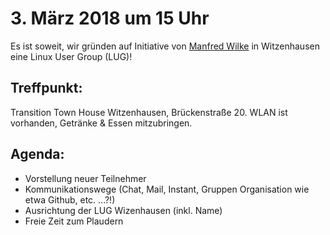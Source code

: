 <!--
.. title: Gründungstreffen
.. slug: linux-user-group-witzenhausen
.. date: 2018-03-02 18:04:06 UTC+01:00
.. tags: linux witzenhausen
.. category: 
.. link: 
.. description: 
.. type: text
-->

# 3. März 2018 um 15 Uhr

Es ist soweit, wir gründen auf Initiative von [Manfred Wilke][1] in Witzenhausen eine Linux User Group (LUG)! 

## Treffpunkt:

Transition Town House Witzenhausen, Brückenstraße 20. WLAN ist vorhanden, Getränke & Essen mitzubringen.

## Agenda:

- Vorstellung neuer Teilnehmer
- Kommunikationswege (Chat, Mail, Instant, Gruppen Organisation wie etwa Github, etc. ...?!)
- Ausrichtung der LUG Wizenhausen (inkl. Name)
- Freie Zeit zum Plaudern

[1]: https://wilke-experience.de/
